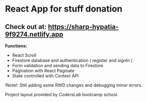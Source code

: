 # React App for stuff donation 

## Check out at: https://sharp-hypatia-9f9274.netlify.app

**Functions:**

* React Scroll
* Firestore database and authentication ( register and signIn )
* Form validation and sending data to Firestore
* Pagination with React Paginate
* State controlled with Context API

!Note!: Still adding some RWD changes and debugging minor errors. 

Project layout provided by *CodersLab* bootcamp school.

